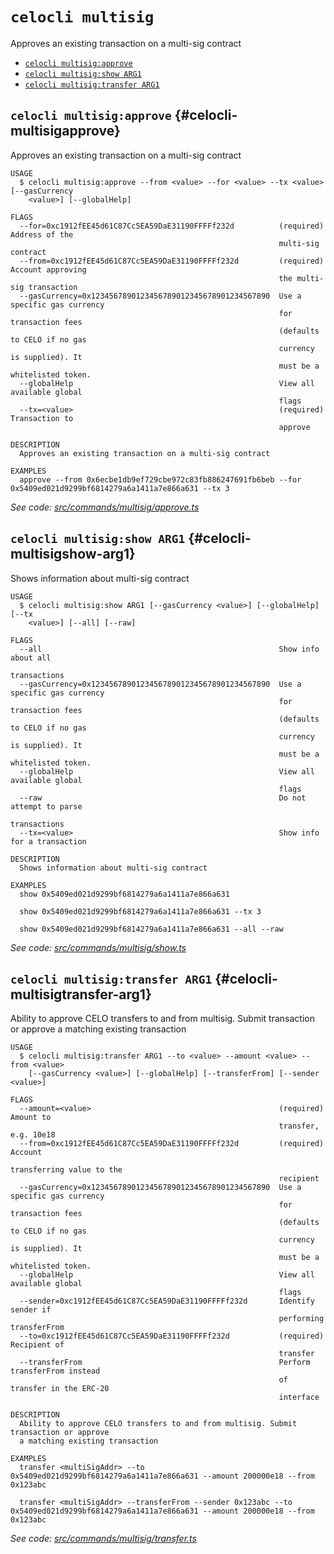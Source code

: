 `celocli multisig`
==================

Approves an existing transaction on a multi-sig contract

* [`celocli multisig:approve`](#celocli-multisigapprove)
* [`celocli multisig:show ARG1`](#celocli-multisigshow-arg1)
* [`celocli multisig:transfer ARG1`](#celocli-multisigtransfer-arg1)

## `celocli multisig:approve` {#celocli-multisigapprove}

Approves an existing transaction on a multi-sig contract

```
USAGE
  $ celocli multisig:approve --from <value> --for <value> --tx <value> [--gasCurrency
    <value>] [--globalHelp]

FLAGS
  --for=0xc1912fEE45d61C87Cc5EA59DaE31190FFFFf232d          (required) Address of the
                                                            multi-sig contract
  --from=0xc1912fEE45d61C87Cc5EA59DaE31190FFFFf232d         (required) Account approving
                                                            the multi-sig transaction
  --gasCurrency=0x1234567890123456789012345678901234567890  Use a specific gas currency
                                                            for transaction fees
                                                            (defaults to CELO if no gas
                                                            currency is supplied). It
                                                            must be a whitelisted token.
  --globalHelp                                              View all available global
                                                            flags
  --tx=<value>                                              (required) Transaction to
                                                            approve

DESCRIPTION
  Approves an existing transaction on a multi-sig contract

EXAMPLES
  approve --from 0x6ecbe1db9ef729cbe972c83fb886247691fb6beb --for 0x5409ed021d9299bf6814279a6a1411a7e866a631 --tx 3
```

_See code: [src/commands/multisig/approve.ts](https://github.com/celo-org/developer-tooling/tree/master/packages/cli/src/commands/multisig/approve.ts)_

## `celocli multisig:show ARG1` {#celocli-multisigshow-arg1}

Shows information about multi-sig contract

```
USAGE
  $ celocli multisig:show ARG1 [--gasCurrency <value>] [--globalHelp] [--tx
    <value>] [--all] [--raw]

FLAGS
  --all                                                     Show info about all
                                                            transactions
  --gasCurrency=0x1234567890123456789012345678901234567890  Use a specific gas currency
                                                            for transaction fees
                                                            (defaults to CELO if no gas
                                                            currency is supplied). It
                                                            must be a whitelisted token.
  --globalHelp                                              View all available global
                                                            flags
  --raw                                                     Do not attempt to parse
                                                            transactions
  --tx=<value>                                              Show info for a transaction

DESCRIPTION
  Shows information about multi-sig contract

EXAMPLES
  show 0x5409ed021d9299bf6814279a6a1411a7e866a631

  show 0x5409ed021d9299bf6814279a6a1411a7e866a631 --tx 3

  show 0x5409ed021d9299bf6814279a6a1411a7e866a631 --all --raw
```

_See code: [src/commands/multisig/show.ts](https://github.com/celo-org/developer-tooling/tree/master/packages/cli/src/commands/multisig/show.ts)_

## `celocli multisig:transfer ARG1` {#celocli-multisigtransfer-arg1}

Ability to approve CELO transfers to and from multisig. Submit transaction or approve a matching existing transaction

```
USAGE
  $ celocli multisig:transfer ARG1 --to <value> --amount <value> --from <value>
    [--gasCurrency <value>] [--globalHelp] [--transferFrom] [--sender <value>]

FLAGS
  --amount=<value>                                          (required) Amount to
                                                            transfer, e.g. 10e18
  --from=0xc1912fEE45d61C87Cc5EA59DaE31190FFFFf232d         (required) Account
                                                            transferring value to the
                                                            recipient
  --gasCurrency=0x1234567890123456789012345678901234567890  Use a specific gas currency
                                                            for transaction fees
                                                            (defaults to CELO if no gas
                                                            currency is supplied). It
                                                            must be a whitelisted token.
  --globalHelp                                              View all available global
                                                            flags
  --sender=0xc1912fEE45d61C87Cc5EA59DaE31190FFFFf232d       Identify sender if
                                                            performing transferFrom
  --to=0xc1912fEE45d61C87Cc5EA59DaE31190FFFFf232d           (required) Recipient of
                                                            transfer
  --transferFrom                                            Perform transferFrom instead
                                                            of transfer in the ERC-20
                                                            interface

DESCRIPTION
  Ability to approve CELO transfers to and from multisig. Submit transaction or approve
  a matching existing transaction

EXAMPLES
  transfer <multiSigAddr> --to 0x5409ed021d9299bf6814279a6a1411a7e866a631 --amount 200000e18 --from 0x123abc

  transfer <multiSigAddr> --transferFrom --sender 0x123abc --to 0x5409ed021d9299bf6814279a6a1411a7e866a631 --amount 200000e18 --from 0x123abc
```

_See code: [src/commands/multisig/transfer.ts](https://github.com/celo-org/developer-tooling/tree/master/packages/cli/src/commands/multisig/transfer.ts)_
